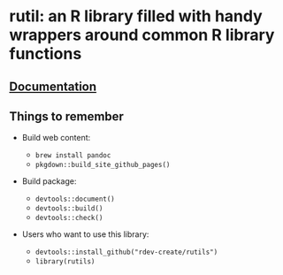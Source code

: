 # rutil: an R library filled with handy wrappers around common R library functions

## [Documentation](https://rdev-create.github.io/rutils/)

## Things to remember

- Build web content:
  - `brew install pandoc`
  - `pkgdown::build_site_github_pages()`

- Build package:
  - `devtools::document()`
  - `devtools::build()`
  - `devtools::check()`

- Users who want to use this library:
  - `devtools::install_github("rdev-create/rutils")`
  - `library(rutils)`
